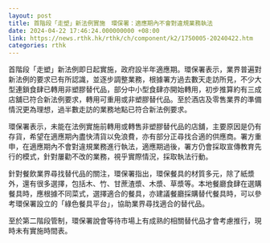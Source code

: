```yaml
---
layout: post
title: 首階段「走塑」新法例實施　環保署：適應期內不會對違規業務執法
date: 2024-04-22 17:46:24.000000000 +08:00
link: https://news.rthk.hk/rthk/ch/component/k2/1750005-20240422.htm
categories: rthk
---
```


首階段「走塑」新法例即日起實施，政府設半年適應期。環保署表示，業界普遍對新法例的要求已有所認識，並逐步調整業務，根據署方過去數天走訪所見，不少大型連鎖食肆已轉用非塑膠替代品，部分中小型食肆亦開始轉用，初步推算約有三成店舖已符合新法例要求，轉用可重用或非塑膠替代品。至於酒店及零售業界的準備情況更為理想，過半數走訪的業務地點已符合新法例要求。

環保署表示，未能在法例實施前轉用或轉售非塑膠替代品的店舖，主要原因是仍有存貨，希望在適應期內盡快清貨以免浪費，亦有部分正尋找合適的供應商。署方重申，在適應期內不會對違規業務進行執法，適應期過後，署方仍會採取宣傳教育先行的模式，針對屢勸不改的業務，視乎實際情況，採取執法行動。

針對餐飲業界尋找替代品的關注，環保署指出，環保餐具的材質多元，除了紙漿外，還有很多選擇，包括木、竹、甘蔗渣漿、木漿、草漿等。本地餐廳食肆在選購餐具時，應根據不同菜式，選擇適合的餐具，亦建議餐廳採購替代餐具時，可以參考環保署設立的「綠色餐具平台」，協助業界尋找適合的替代品。

至於第二階段管制，環保署說會等待市場上有成熟的相關替代品才會考慮推行，現時未有實施時間表。
